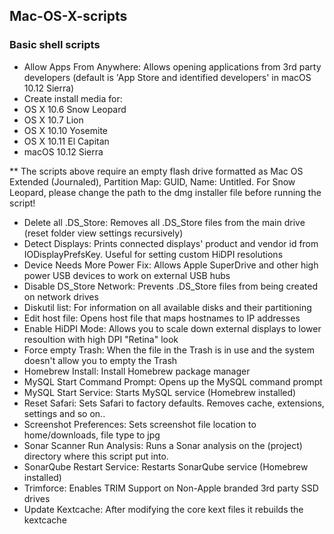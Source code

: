 ## Mac-OS-X-scripts


### Basic shell scripts

- Allow Apps From Anywhere: Allows opening applications from 3rd party developers (default is 'App Store and identified developers' in macOS 10.12 Sierra)
- Create install media for:
 - OS X 10.6 Snow Leopard 
 - OS X 10.7 Lion
 - OS X 10.10 Yosemite 
 - OS X 10.11 El Capitan
 - macOS 10.12 Sierra
 
 ** The scripts above require an empty flash drive formatted as Mac OS Extended (Journaled), Partition Map: GUID, Name: Untitled. For Snow Leopard, please change the path to the dmg installer file before running the script!
- Delete all .DS_Store: Removes all .DS_Store files from the main drive (reset folder view settings recursively)
- Detect Displays: Prints connected displays' product and vendor id from IODisplayPrefsKey. Useful for setting custom HiDPI resolutions
- Device Needs More Power Fix: Allows Apple SuperDrive and other high power USB devices to work on external USB hubs
- Disable DS_Store Network: Prevents .DS_Store files from being created on network drives
- Diskutil list: For information on all available disks and their partitioning
- Edit host file: Opens host file that maps hostnames to IP addresses
- Enable HiDPI Mode: Allows you to scale down external displays to lower resoultion with high DPI "Retina" look
- Force empty Trash: When the file in the Trash is in use and the system doesn't allow you to empty the Trash
- Homebrew Install: Install Homebrew package manager
- MySQL Start Command Prompt: Opens up the MySQL command prompt
- MySQL Start Service: Starts MySQL service (Homebrew installed)
- Reset Safari: Sets Safari to factory defaults. Removes cache, extensions, settings and so on..
- Screenshot Preferences: Sets screenshot file location to home/downloads, file type to jpg
- Sonar Scanner Run Analysis: Runs a Sonar analysis on the (project) directory where this script put into.
- SonarQube Restart Service: Restarts SonarQube service (Homebrew installed)
- Trimforce: Enables TRIM Support on Non-Apple branded 3rd party SSD drives
- Update Kextcache: After modifying the core kext files it rebuilds the kextcache
